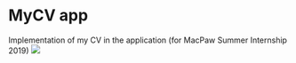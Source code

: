 # MyCV app
Implementation of my CV in the application (for MacPaw Summer Internship 2019)
![](myCVVideo.gif)
